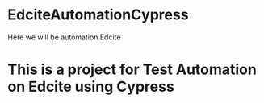 # EdciteAutomationCypress
Here we will be automation Edcite

# This is a project for Test Automation on Edcite using Cypress
